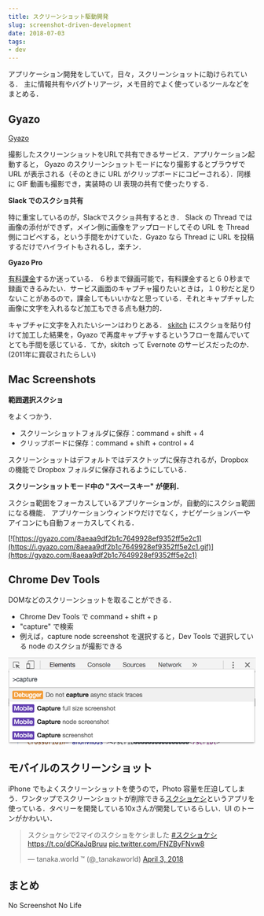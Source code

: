 ```yaml
---
title: スクリーンショット駆動開発
slug: screenshot-driven-development
date: 2018-07-03
tags:
- dev
---
```


アプリケーション開発をしていて，日々，スクリーンショットに助けられている．
主に情報共有やバグトリアージ，メモ目的でよく使っているツールなどをまとめる．

## Gyazo

[Gyazo](https://gyazo.com)

撮影したスクリーンショットをURLで共有できるサービス．アプリケーション起動すると， Gyazo のスクリーンショットモードになり撮影するとブラウザで URL が表示される（そのときに URL がクリップボードにコピーされる）．同様に GIF 動画も撮影でき，実装時の UI 表現の共有で使ったりする．

**Slack でのスクショ共有**

特に重宝しているのが，Slackでスクショ共有するとき．
Slack の Thread では画像の添付ができず，メイン側に画像をアップロードしてその URL を Thread 側にコピペする，という手間をかけていた．Gyazo なら Thread に URL を投稿するだけでハイライトもされるし，楽チン．

**Gyazo Pro**

[有料課金](https://gyazo.com/pro)するか迷っている．
６秒まで録画可能で，有料課金すると６０秒まで録画できるみたい．サービス画面のキャプチャ撮りたいときは，１０秒だと足りないことがあるので，課金してもいいかなと思っている．それとキャプチャした画像に文字を入れるなど加工もできる点も魅力的．

キャプチャに文字を入れたいシーンはわりとある．
[skitch](https://evernote.com/products/skitch) にスクショを貼り付けて加工した結果を，Gyazo で再度キャプチャするというフローを踏んでいてとても手間を感じている．てか，skitch って Evernote のサービスだったのか．(2011年に買収されたらしい)

## Mac Screenshots

**範囲選択スクショ**

をよくつかう．

- スクリーンショットフォルダに保存：command + shift + 4
- クリップボードに保存：command + shift + control + 4

スクリーンショットはデフォルトではデスクトップに保存されるが，Dropbox の機能で Dropbox フォルダに保存されるようにしている．


**スクリーンショットモード中の "スペースキー" が便利．**

スクショ範囲をフォーカスしているアプリケーションが，自動的にスクショ範囲になる機能．
アプリケーションウィンドウだけでなく，ナビゲーションバーやアイコンにも自動フォーカスしてくれる．

[![https://gyazo.com/8aeaa9df2b1c7649928ef9352ff5e2c1](https://i.gyazo.com/8aeaa9df2b1c7649928ef9352ff5e2c1.gif)](https://gyazo.com/8aeaa9df2b1c7649928ef9352ff5e2c1)

## Chrome Dev Tools

DOMなどのスクリーンショットを取ることができる．

- Chrome Dev Tools で command + shift + p
- "capture" で検索
- 例えば，capture node screenshot を選択すると，Dev Tools で選択している node のスクショが撮影できる

![chrome-dev-tools-1](/images/2018-07-03-screenshot-driven-development/chrome-dev-tools-1.png "chrome-dev-tools-1")


## モバイルのスクリーンショット

iPhone でもよくスクリーンショットを使うので，Photo 容量を圧迫してしまう．ワンタップでスクリーンショットが削除できる[スクショケシ](https://itunes.apple.com/app/id1355436253)というアプリを使っている．タベリーを開発している10xさんが開発しているらしい．UI のトーンがかわいい．

<blockquote class="twitter-tweet" data-lang="en"><p lang="ja" dir="ltr">スクショケシで2マイのスクショをケシました <a href="https://twitter.com/hashtag/%E3%82%B9%E3%82%AF%E3%82%B7%E3%83%A7%E3%82%B1%E3%82%B7?src=hash&amp;ref_src=twsrc%5Etfw">#スクショケシ</a> <a href="https://t.co/dCKaJqBruu">https://t.co/dCKaJqBruu</a> <a href="https://t.co/FNZByFNvw8">pic.twitter.com/FNZByFNvw8</a></p>&mdash; tanaka.world ™ (@_tanakaworld) <a href="https://twitter.com/_tanakaworld/status/981051538608046080?ref_src=twsrc%5Etfw">April 3, 2018</a></blockquote>
<script async src="https://platform.twitter.com/widgets.js" charset="utf-8"></script>


## まとめ

No Screenshot No Life
